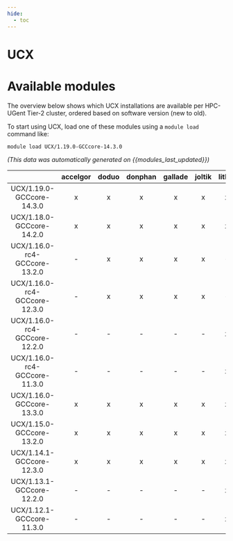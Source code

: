 ```yaml
---
hide:
  - toc
---
```


UCX
===

# Available modules


The overview below shows which UCX installations are available per HPC-UGent Tier-2 cluster, ordered based on software version (new to old).

To start using UCX, load one of these modules using a `module load` command like:

```shell
module load UCX/1.19.0-GCCcore-14.3.0
```

*(This data was automatically generated on {{modules_last_updated}})*

| |accelgor|doduo|donphan|gallade|joltik|litleo|shinx|
| :---: | :---: | :---: | :---: | :---: | :---: | :---: | :---: |
|UCX/1.19.0-GCCcore-14.3.0|x|x|x|x|x|x|x|
|UCX/1.18.0-GCCcore-14.2.0|x|x|x|x|x|x|x|
|UCX/1.16.0-rc4-GCCcore-13.2.0|-|x|x|x|x|-|-|
|UCX/1.16.0-rc4-GCCcore-12.3.0|-|x|x|x|x|-|-|
|UCX/1.16.0-rc4-GCCcore-12.2.0|-|-|-|-|-|x|x|
|UCX/1.16.0-rc4-GCCcore-11.3.0|-|-|-|-|-|x|x|
|UCX/1.16.0-GCCcore-13.3.0|x|x|x|x|x|x|x|
|UCX/1.15.0-GCCcore-13.2.0|x|x|x|x|x|x|x|
|UCX/1.14.1-GCCcore-12.3.0|x|x|x|x|x|x|x|
|UCX/1.13.1-GCCcore-12.2.0|-|-|-|-|-|x|x|
|UCX/1.12.1-GCCcore-11.3.0|-|-|-|-|-|x|x|
